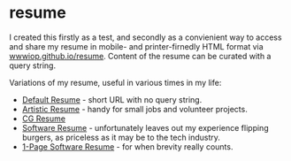# resume

I created this firstly as a test, and secondly as a convienient way to access and share my resume in mobile- and printer-firnedly HTML format via [wwwiop.github.io/resume](https://wwwiop.github.io/resume). Content of the resume can be curated with a query string.

Variations of my resume, useful in various times in my life:
* [Default Resume](https://wwwiop.github.io/resume) - short URL with no query string.
* [Artistic Resume](https://wwwiop.github.io/resume?i=bu-is-ss-sl-at-tm) - handy for small jobs and volunteer projects.
* [CG Resume](https://wwwiop.github.io/resume/?i=bu-ni-si-ss-sl-tc-cg)
* [Software Resume](https://wwwiop.github.io/resume?i=bu-ni-si-ss-sl-tc-tm) - unfortunately leaves out my experience flipping burgers, as priceless as it may be to the tech industry.
* [1-Page Software Resume](https://wwwiop.github.io/resume?i=bu-ni-si-ss-sl) - for when brevity really counts.
